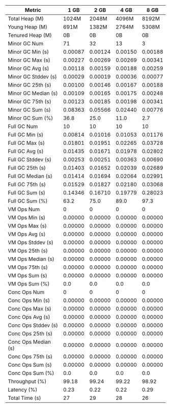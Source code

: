 | Metric | 1 GB | 2 GB | 4 GB | 8 GB |
|------|----|----|----|----|
| Total Heap (M) | 1024M | 2048M | 4096M | 8192M |
| Young Heap (M) | 691M | 1382M | 2764M | 5308M |
| Tenured Heap (M) | 0B | 0B | 0B | 0B |
| Minor GC Num | 71 | 32 | 13 | 3 |
| Minor GC Min (s) | 0.00087 | 0.00124 | 0.00150 | 0.00188 |
| Minor GC Max (s) | 0.00227 | 0.00269 | 0.00269 | 0.00341 |
| Minor GC Avg (s) | 0.00118 | 0.00159 | 0.00188 | 0.00259 |
| Minor GC Stddev (s) | 0.00029 | 0.00019 | 0.00036 | 0.00077 |
| Minor GC 25th (s) | 0.00100 | 0.00146 | 0.00167 | 0.00188 |
| Minor GC Median (s) | 0.00109 | 0.00165 | 0.00175 | 0.00248 |
| Minor GC 75th (s) | 0.00123 | 0.00185 | 0.00198 | 0.00341 |
| Minor GC Sum (s) | 0.08363 | 0.05566 | 0.02440 | 0.00776 |
| Minor GC Sum (%) | 36.8 | 25.0 | 11.0 | 2.7 |
| Full GC Num | 10 | 10 | 10 | 10 |
| Full GC Min (s) | 0.00814 | 0.01016 | 0.01053 | 0.01176 |
| Full GC Max (s) | 0.01801 | 0.01951 | 0.02265 | 0.03728 |
| Full GC Avg (s) | 0.01435 | 0.01671 | 0.01978 | 0.02802 |
| Full GC Stddev (s) | 0.00253 | 0.00251 | 0.00363 | 0.00690 |
| Full GC 25th (s) | 0.01403 | 0.01652 | 0.02039 | 0.02689 |
| Full GC Median (s) | 0.01414 | 0.01694 | 0.02064 | 0.02991 |
| Full GC 75th (s) | 0.01529 | 0.01827 | 0.02180 | 0.03068 |
| Full GC Sum (s) | 0.14346 | 0.16710 | 0.19779 | 0.28023 |
| Full GC Sum (%) | 63.2 | 75.0 | 89.0 | 97.3 |
| VM Ops Num | 0 | 0 | 0 | 0 |
| VM Ops Min (s) | 0.00000 | 0.00000 | 0.00000 | 0.00000 |
| VM Ops Max (s) | 0.00000 | 0.00000 | 0.00000 | 0.00000 |
| VM Ops Avg (s) | 0.00000 | 0.00000 | 0.00000 | 0.00000 |
| VM Ops Stddev (s) | 0.00000 | 0.00000 | 0.00000 | 0.00000 |
| VM Ops 25th (s) | 0.00000 | 0.00000 | 0.00000 | 0.00000 |
| VM Ops Median (s) | 0.00000 | 0.00000 | 0.00000 | 0.00000 |
| VM Ops 75th (s) | 0.00000 | 0.00000 | 0.00000 | 0.00000 |
| VM Ops Sum (s) | 0.00000 | 0.00000 | 0.00000 | 0.00000 |
| VM Ops Sum (%) | 0.0 | 0.0 | 0.0 | 0.0 |
| Conc Ops Num | 0 | 0 | 0 | 0 |
| Conc Ops Min (s) | 0.00000 | 0.00000 | 0.00000 | 0.00000 |
| Conc Ops Max (s) | 0.00000 | 0.00000 | 0.00000 | 0.00000 |
| Conc Ops Avg (s) | 0.00000 | 0.00000 | 0.00000 | 0.00000 |
| Conc Ops Stddev (s) | 0.00000 | 0.00000 | 0.00000 | 0.00000 |
| Conc Ops 25th (s) | 0.00000 | 0.00000 | 0.00000 | 0.00000 |
| Conc Ops Median (s) | 0.00000 | 0.00000 | 0.00000 | 0.00000 |
| Conc Ops 75th (s) | 0.00000 | 0.00000 | 0.00000 | 0.00000 |
| Conc Ops Sum (s) | 0.00000 | 0.00000 | 0.00000 | 0.00000 |
| Conc Ops Sum (%) | 0.0 | 0.0 | 0.0 | 0.0 |
| Throughput (%) | 99.18 | 99.24 | 99.22 | 98.92 |
| Latency (%) | 0.23 | 0.22 | 0.22 | 0.29 |
| Total Time (s) | 27 | 29 | 28 | 26 |
